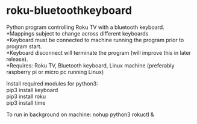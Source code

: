 # roku-bluetoothkeyboard
Python program controlling Roku TV with a bluetooth keyboard.  
*Mappings subject to change across different keyboards  
*Keyboard must be connected to machine running the program prior to program start.  
*Keyboard disconnect will terminate the program (will improve this in later release).  
*Requires: Roku TV, Bluetooth keyboard, Linux machine (preferably raspberry pi or micro pc running Linux)

Install required modules for python3:  
pip3 install keyboard  
pip3 install roku  
pip3 install time  

To run in background on machine:
nohup python3 rokuctl &

